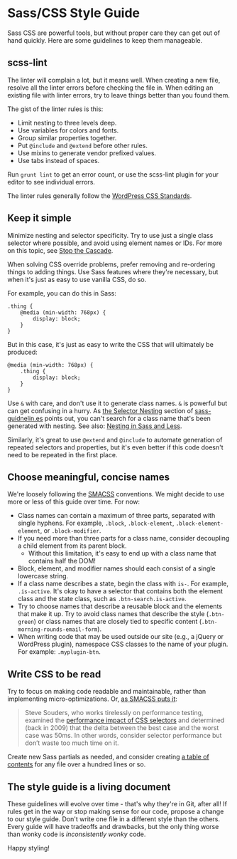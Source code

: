 # Sass/CSS Style Guide

Sass CSS are powerful tools, but without proper care they can get out of hand quickly. Here are some guidelines to keep them manageable.

## scss-lint

The linter will complain a lot, but it means well. When creating a new file, resolve all the linter errors before checking the file in. When editing an existing file with linter errors, try to leave things better than you found them.

The gist of the linter rules is this:
- Limit nesting to three levels deep.
- Use variables for colors and fonts.
- Group similar properties together.
- Put `@include` and `@extend` before other rules.
- Use mixins to generate vendor prefixed values.
- Use tabs instead of spaces.

Run `grunt lint` to get an error count, or use the scss-lint plugin for your editor to see individual errors.

The linter rules generally follow the [WordPress CSS Standards](https://make.wordpress.org/core/handbook/best-practices/coding-standards/css/).

## Keep it simple

Minimize nesting and selector specificity. Try to use just a single class selector where possible, and avoid using element names or IDs. For more on this topic, see [Stop the Cascade](http://markdotto.com/2012/03/02/stop-the-cascade/).

When solving CSS override problems, prefer removing and re-ordering things to adding things. Use Sass features where they're necessary, but when it's just as easy to use vanilla CSS, do so.

For example, you can do this in Sass:
```
.thing {
	@media (min-width: 768px) {
		display: block;
	}
}
```

But in this case, it's just as easy to write the CSS that will ultimately be produced:
```
@media (min-width: 768px) {
	.thing {
		display: block;
	}
}
```

Use `&` with care, and don't use it to generate class names. `&` is powerful but can get confusing in a hurry. As [the Selector Nesting](https://sass-guidelin.es/#selector-nesting) section of [sass-guidnelin.es](http://sass-guidelin.es/) points out, you can't search for a class name that's been generated with nesting. See also: [Nesting in Sass and Less](http://markdotto.com/2015/07/20/css-nesting/).

Similarly, it's great to use `@extend` and `@include` to automate generation of repeated selectors and properties, but it's even better if this code doesn't need to be repeated in the first place.

## Choose meaningful, concise names

We're loosely following the [SMACSS](https://smacss.com/) conventions. We might decide to use more or less of this guide over time. For now:

- Class names can contain a maximum of three parts, separated with single hyphens. For example, `.block`, `.block-element`, `.block-element-element`, or `.block-modifier`.
- If you need more than three parts for a class name, consider decoupling a child element from its parent block.
    - Without this limitation, it's easy to end up with a class name that contains half the DOM!
- Block, element, and modifier names should each consist of a single lowercase string.
- If a class name describes a state, begin the class with `is-`. For example, `.is-active`. It's okay to have a selector that contains both the element class and the state class, such as `.btn-search.is-active`.
- Try to choose names that describe a reusable block and the elements that make it up. Try to avoid class names that describe the style (`.btn-green`) or class names that are closely tied to specific content (`.btn-morning-rounds-email-form`).
- When writing code that may be used outside our site (e.g., a jQuery or WordPress plugin), namespace CSS classes to the name of your plugin. For example: `.myplugin-btn`.

## Write CSS to be read

Try to focus on making code readable and maintainable, rather than implementing micro-optimizations. Or, [as SMACSS puts it](https://smacss.com/book/selectors):

> Steve Souders, who works tirelessly on performance testing, examined the [performance impact of CSS selectors](http://www.stevesouders.com/blog/2009/03/10/performance-impact-of-css-selectors/) and determined (back in 2009) that the delta between the best case and the worst case was 50ms. In other words, consider selector performance but don’t waste too much time on it.

Create new Sass partials as needed, and consider creating [a table of contents](https://www.smashingmagazine.com/2008/05/improving-code-readability-with-css-styleguides/#2-define-a-table-of-contents) for any file over a hundred lines or so.

## The style guide is a living document

These guidelines will evolve over time - that's why they're in Git, after all! If rules get in the way or stop making sense for our code, propose a change to our style guide. Don't write one file in a different style than the others. Every guide will have tradeoffs and drawbacks, but the only thing worse than wonky code is _inconsistently wonky_ code.

Happy styling!
